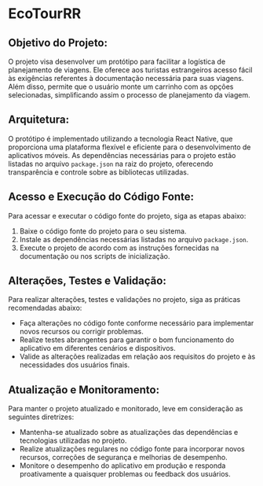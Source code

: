 # EcoTourRR

## Objetivo do Projeto:

O projeto visa desenvolver um protótipo para facilitar a logística de planejamento de viagens. Ele oferece aos turistas estrangeiros acesso fácil às exigências referentes à documentação necessária para suas viagens. Além disso, permite que o usuário monte um carrinho com as opções selecionadas, simplificando assim o processo de planejamento da viagem.

## Arquitetura:

O protótipo é implementado utilizando a tecnologia React Native, que proporciona uma plataforma flexível e eficiente para o desenvolvimento de aplicativos móveis. As dependências necessárias para o projeto estão listadas no arquivo `package.json` na raiz do projeto, oferecendo transparência e controle sobre as bibliotecas utilizadas.

## Acesso e Execução do Código Fonte:

Para acessar e executar o código fonte do projeto, siga as etapas abaixo:

1. Baixe o código fonte do projeto para o seu sistema.
2. Instale as dependências necessárias listadas no arquivo `package.json`.
3. Execute o projeto de acordo com as instruções fornecidas na documentação ou nos scripts de inicialização.

## Alterações, Testes e Validação:

Para realizar alterações, testes e validações no projeto, siga as práticas recomendadas abaixo:

- Faça alterações no código fonte conforme necessário para implementar novos recursos ou corrigir problemas.
- Realize testes abrangentes para garantir o bom funcionamento do aplicativo em diferentes cenários e dispositivos.
- Valide as alterações realizadas em relação aos requisitos do projeto e às necessidades dos usuários finais.

## Atualização e Monitoramento:

Para manter o projeto atualizado e monitorado, leve em consideração as seguintes diretrizes:

- Mantenha-se atualizado sobre as atualizações das dependências e tecnologias utilizadas no projeto.
- Realize atualizações regulares no código fonte para incorporar novos recursos, correções de segurança e melhorias de desempenho.
- Monitore o desempenho do aplicativo em produção e responda proativamente a quaisquer problemas ou feedback dos usuários.

